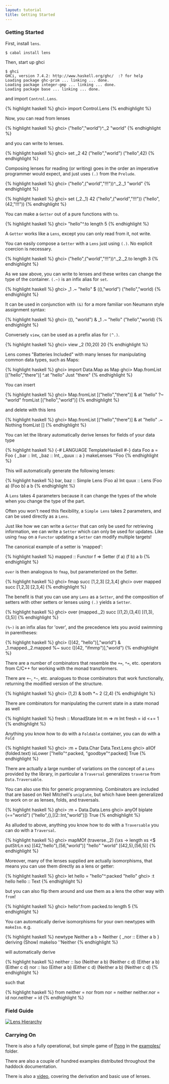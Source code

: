 ```yaml
---
layout: tutorial
title: Getting Started
---
```


### Getting Started

First, install `lens`.

    $ cabal install lens

Then, start up ghci

    $ ghci
    GHCi, version 7.4.2: http://www.haskell.org/ghc/  :? for help
    Loading package ghc-prim ... linking ... done.
    Loading package integer-gmp ... linking ... done.
    Loading package base ... linking ... done.

and import `Control.Lens`.

{% highlight haskell %}
ghci> import Control.Lens
{% endhighlight %}

Now, you can read from lenses

{% highlight haskell %}
ghci> ("hello","world")^._2
"world"
{% endhighlight %}

and you can write to lenses.

{% highlight haskell %}
ghci> set _2 42 ("hello","world")
("hello",42)
{% endhighlight %}

Composing lenses for reading (or writing) goes in the order an imperative programmer would expect, and just uses `(.)` from the `Prelude`.

{% highlight haskell %}
ghci> ("hello",("world","!!!"))^._2._1
"world"
{% endhighlight %}

{% highlight haskell %}
ghci> set (_2._1) 42 ("hello",("world","!!!"))
("hello",(42,"!!!"))
{% endhighlight %}

You can make a `Getter` out of a pure functions with `to`.

{% highlight haskell %}
ghci> "hello"^.to length
5
{% endhighlight %}

A `Getter` works like a `Lens`, except you can only read from it, not write.

You can easily compose a `Getter` with a `Lens` just using `(.)`. No explicit coercion is necessary.

{% highlight haskell %}
ghci> ("hello",("world","!!!"))^._2._2.to length
3
{% endhighlight %}

As we saw above, you can write to lenses and these writes can change the type of the container. `(.~)` is an infix alias for `set`.

{% highlight haskell %}
ghci> _1 .~ "hello" $ ((),"world")
("hello","world)
{% endhighlight %}

It can be used in conjunction with `(&)` for a more familiar von Neumann style assignment syntax:

{% highlight haskell %}
ghci> ((), "world") & _1 .~ "hello"
("hello","world)
{% endhighlight %}

Conversely `view`, can be used as a prefix alias for `(^.)`.

{% highlight haskell %}
ghci> view _2 (10,20)
20
{% endhighlight %}

Lens comes "Batteries Included" with many lenses for manipulating common data types, such as Maps:

{% highlight haskell %}
ghci> import Data.Map as Map
ghci> Map.fromList [("hello","there")] ^.at "hello"
Just "there"
{% endhighlight %}

You can insert

{% highlight haskell %}
ghci> Map.fromList [("hello","there")] & at "hello" ?~ "world"
fromList [("hello","world")]
{% endhighlight %}

and delete with this lens

{% highlight haskell %}
ghci> Map.fromList [("hello","there")] & at "hello" .~ Nothing
fromList []
{% endhighlight %}

You can let the library automatically derive lenses for fields of your data type

{% highlight haskell %}
{-# LANGUAGE TemplateHaskell #-}
data Foo a = Foo { _bar :: Int, _baz :: Int, _quux :: a }
makeLenses ''Foo
{% endhighlight %}

This will automatically generate the following lenses:

{% highlight haskell %}
bar, baz :: Simple Lens (Foo a) Int
quux :: Lens (Foo a) (Foo b) a b
{% endhighlight %}

A `Lens` takes 4 parameters because it can change the types of the whole when you change the type of the part.

Often you won't need this flexibility, a `Simple Lens` takes 2 parameters, and can be used directly as a `Lens`.

Just like how we can write a `Getter` that can only be used for retrieving information, we can write a `Setter`
which can only be used for updates. Like using `fmap` on a `Functor` updating a `Setter` can modify multiple
targets!

The canonical example of a setter is 'mapped':

{% highlight haskell %}
mapped :: Functor f => Setter (f a) (f b) a b
{% endhighlight %}

`over` is then analogous to `fmap`, but parameterized on the Setter.

{% highlight haskell %}
ghci> fmap succ [1,2,3]
[2,3,4]
ghci> over mapped succ [1,2,3]
[2,3,4]
{% endhighlight %}

The benefit is that you can use any `Lens` as a `Setter`, and the composition of setters with other setters or lenses using `(.)` yields
a `Setter`.

{% highlight haskell %}
ghci> over (mapped._2) succ [(1,2),(3,4)]
[(1,3),(3,5)]
{% endhighlight %}

`(%~)` is an infix alias for 'over', and the precedence lets you avoid swimming in parentheses:

{% highlight haskell %}
ghci> ([(42, "hello")],"world") & _1.mapped._2.mapped %~ succ
([(42, "ifmmp")],"world")
{% endhighlight %}

There are a number of combinators that resemble the `+=`, `*=`, etc. operators from C/C++ for working with the monad transformers.

There are `+~`, `*~`, etc. analogues to those combinators that work functionally, returning the modified version of the structure.

{% highlight haskell %}
ghci> (1,2) & both *~ 2
(2,4)
{% endhighlight %}

There are combinators for manipulating the current state in a state monad as well

{% highlight haskell %}
fresh :: MonadState Int m => m Int
fresh = id <+= 1
{% endhighlight %}

Anything you know how to do with a `Foldable` container, you can do with a `Fold`

{% highlight haskell %}
ghci> :m + Data.Char Data.Text.Lens
ghci> allOf (folded.text) isLower ["hello"^.packed, "goodbye"^.packed]
True
{% endhighlight %}

There are actually a large number of variations on the concept of a `Lens` provided by the library, in particular a `Traversal`
generalizes `traverse` from `Data.Traversable`.

You can also use this for generic programming. Combinators are included that are based on Neil Mitchell's `uniplate`, but which
have been generalized to work on or as lenses, folds, and traversals.

{% highlight haskell %}
ghci> :m + Data.Data.Lens
ghci> anyOf biplate (=="world") ("hello",(),[(2::Int,"world")])
True
{% endhighlight %}

As alluded to above, anything you know how to do with a `Traversable` you can do with a `Traversal`.

{% highlight haskell %}
ghci> mapMOf (traverse._2) (\xs -> length xs <$ putStrLn xs) [(42,"hello"),(56,"world")]
"hello"
"world"
[(42,5),(56,5)]
{% endhighlight %}

Moreover, many of the lenses supplied are actually isomorphisms, that means you can use them directly as a lens or getter:

{% highlight haskell %}
ghci> let hello = "hello"^.packed
"hello"
ghci> :t hello
hello :: Text
{% endhighlight %}

but you can also flip them around and use them as a lens the other way with `from`!

{% highlight haskell %}
ghci> hello^.from packed.to length
5
{% endhighlight %}

You can automatically derive isomorphisms for your own newtypes with `makeIso`. e.g.

{% highlight haskell %}
newtype Neither a b = Neither { _nor :: Either a b } deriving (Show)
makeIso ''Neither
{% endhighlight %}

will automatically derive

{% highlight haskell %}
neither :: Iso (Neither a b) (Neither c d) (Either a b) (Either c d)
nor :: Iso (Either a b) (Either c d) (Neither a b) (Neither c d)
{% endhighlight %}

such that

{% highlight haskell %}
from neither = nor
from nor = neither
neither.nor = id
nor.neither = id
{% endhighlight %}

### Field Guide

[![Lens Hierarchy](https://s3.amazonaws.com/creately-published/h5nyo9ne1)](https://creately.com/diagram/h5nyo9ne1/LBbRz63yg4yQsTXGLtub1bQU4%3D)

### Carrying On

There is also a fully operational, but simple game of [Pong](https://github.com/ekmett/lens/blob/master/examples/Pong.hs) in the [examples/](https://github.com/ekmett/lens/blob/master/examples/) folder.

There are also a couple of hundred examples distributed throughout the haddock documentation.

There is also a <a href="https://www.youtube.com/watch?v=cefnmjtAolY&hd=1&t=1m14s">video</a>, covering the derivation and basic use of lenses.
